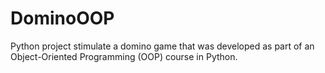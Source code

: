 # DominoOOP
Python project stimulate a domino game that was developed as part of an Object-Oriented Programming (OOP) course in Python.

